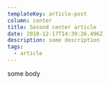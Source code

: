 ```yaml
---
templateKey: article-post
column: center
title: Second center article
date: 2018-12-17T14:39:26.496Z
description: some description
tags:
  - article
---
```

some body

